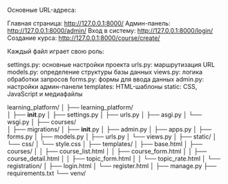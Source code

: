 Основные URL-адреса:

Главная страница: http://127.0.0.1:8000/
Админ-панель: http://127.0.0.1:8000/admin/
Вход в систему: http://127.0.0.1:8000/login/
Создание курса: http://127.0.0.1:8000/course/create/

Каждый файл играет свою роль:

settings.py: основные настройки проекта
urls.py: маршрутизация URL
models.py: определение структуры базы данных
views.py: логика обработки запросов
forms.py: формы для ввода данных
admin.py: настройки админ-панели
templates: HTML-шаблоны
static: CSS, JavaScript и медиафайлы

learning_platform/
│
├── learning_platform/          
│   ├── __init__.py
│   ├── settings.py
│   ├── urls.py
│   ├── asgi.py
│   └── wsgi.py
│
├── courses/                    
│   ├── migrations/
│   ├── __init__.py
│   ├── admin.py
│   ├── apps.py
│   ├── forms.py
│   ├── models.py
│   ├── urls.py
│   └── views.py
│
├── static/
│   └── css/
│       └── style.css
│
├── templates/
│   ├── base.html
│   ├── courses/
│   │    ├── course_list.html
│   │    ├── course_form.html
│   │    ├── course_detail.html
│   │    ├── topic_form.html
│   │    └── topic_rate.html
│   └── registration/
│        ├── login.html
│        └── register.html
│
├── manage.py
├── requirements.txt
└── venv/